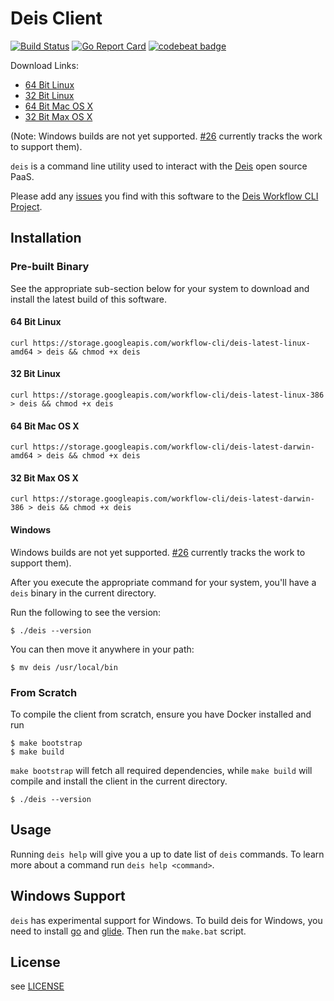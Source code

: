 # Deis Client

[![Build Status](https://travis-ci.org/deis/workflow-cli.svg?branch=master)](https://travis-ci.org/deis/workflow-cli)
[![Go Report Card](http://goreportcard.com/badge/deis/workflow-cli)](http://goreportcard.com/report/deis/workflow-cli)
[![codebeat badge](https://codebeat.co/badges/05d314a8-ca61-4211-b69e-e7a3033662c8)](https://codebeat.co/projects/github-com-deis-workflow-cli)

Download Links:

- [64 Bit Linux](https://storage.googleapis.com/workflow-cli/deis-latest-linux-amd64)
- [32 Bit Linux](https://storage.googleapis.com/workflow-cli/deis-latest-linux-386)
- [64 Bit Mac OS X](https://storage.googleapis.com/workflow-cli/deis-latest-darwin-amd64)
- [32 Bit Max OS X](https://storage.googleapis.com/workflow-cli/deis-latest-darwin-386)

(Note: Windows builds are not yet supported. [#26](https://github.com/deis/workflow-cli/issues/26) currently tracks the work to support them).

`deis` is a command line utility used to interact with the [Deis](http://deis.io) open source PaaS.

Please add any [issues](https://github.com/deis/workflow-cli/issues) you find with this software to the [Deis Workflow CLI Project](https://github.com/deis/workflow-cli).

## Installation

### Pre-built Binary

See the appropriate sub-section below for your system to download and install the latest build of this software.

#### 64 Bit Linux

```console
curl https://storage.googleapis.com/workflow-cli/deis-latest-linux-amd64 > deis && chmod +x deis
```

#### 32 Bit Linux

```console
curl https://storage.googleapis.com/workflow-cli/deis-latest-linux-386 > deis && chmod +x deis
```

#### 64 Bit Mac OS X

```console
curl https://storage.googleapis.com/workflow-cli/deis-latest-darwin-amd64 > deis && chmod +x deis
```

#### 32 Bit Max OS X

```console
curl https://storage.googleapis.com/workflow-cli/deis-latest-darwin-386 > deis && chmod +x deis
```

#### Windows

Windows builds are not yet supported. [#26](https://github.com/deis/workflow-cli/issues/26) currently tracks the work to support them).


After you execute the appropriate command for your system, you'll have a `deis` binary in the current directory.

Run the following to see the version:

```console
$ ./deis --version
```

You can then move it anywhere in your path:

```console
$ mv deis /usr/local/bin
```

### From Scratch

To compile the client from scratch, ensure you have Docker installed and run

	$ make bootstrap
	$ make build

`make bootstrap` will fetch all required dependencies, while `make build` will compile and install
the client in the current directory.

	$ ./deis --version

## Usage

Running `deis help` will give you a up to date list of `deis` commands.
To learn more about a command run `deis help <command>`.

## Windows Support

`deis` has experimental support for Windows. To build deis for Windows, you need to install
[go](https://golang.org/) and [glide](https://github.com/Masterminds/glide). Then run the `make.bat` script.

## License

see [LICENSE](https://github.com/deis/workflow-cli/blob/master/LICENSE)
